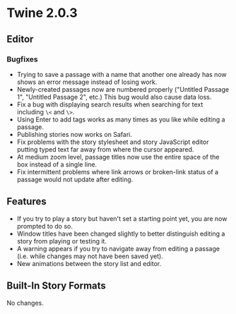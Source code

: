 # Twine 2.0.3

## Editor

### Bugfixes

- Trying to save a passage with a name that another one already has now shows an error message instead of losing work.
- Newly-created passages now are numbered properly ("Untitled Passage 1", "Untitled Passage 2", etc.) This bug would also cause data loss.
- Fix a bug with displaying search results when searching for text including `\<` and `\>`.
- Using Enter to add tags works as many times as you like while editing a passage.
- Publishing stories now works on Safari.
- Fix problems with the story stylesheet and story JavaScript editor putting typed text far away from where the cursor appeared.
- At medium zoom level, passage titles now use the entire space of the box instead of a single line.
- Fix intermittent problems where link arrows or broken-link status of a passage would not update after editing.

## Features

- If you try to play a story but haven't set a starting point yet, you are now prompted to do so.
- Window titles have been changed slightly to better distinguish editing a story from playing or testing it.
- A warning appears if you try to navigate away from editing a passage (i.e. while changes may not have been saved yet).
- New animations between the story list and editor.

## Built-In Story Formats

No changes.
